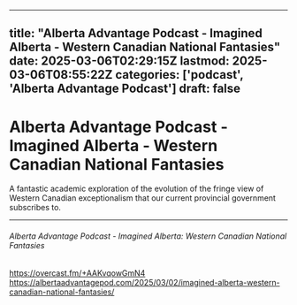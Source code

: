 
---
title: "Alberta Advantage Podcast - Imagined Alberta - Western Canadian National Fantasies"
date: 2025-03-06T02:29:15Z
lastmod: 2025-03-06T08:55:22Z
categories: ['podcast', 'Alberta Advantage Podcast']
draft: false
---


# Alberta Advantage Podcast - Imagined Alberta - Western Canadian National Fantasies
A fantastic academic exploration of the evolution of the fringe view of Western Canadian exceptionalism that our current provincial government subscribes to.

---
###### Alberta Advantage Podcast - Imagined Alberta: Western Canadian National Fantasies

https://overcast.fm/+AAKvqowGmN4  
https://albertaadvantagepod.com/2025/03/02/imagined-alberta-western-canadian-national-fantasies/

<!-- #public -->
<!-- #podcast -->
<!-- #Alberta Advantage Podcast# -->

<!-- {BearID:31610F5F-CC24-4E12-8F4E-6B7597B78413} -->
